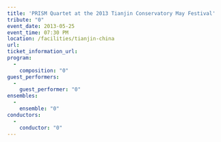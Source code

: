 ```yaml
---
title: 'PRISM Quartet at the 2013 Tianjin Conservatory May Festival'
tribute: "0"
event_date: 2013-05-25
event_time: 07:30 PM
location: /facilities/tianjin-china
url: 
ticket_information_url: 
program: 
  -
    composition: "0"
guest_performers: 
  -
    guest_performer: "0"
ensembles: 
  -
    ensemble: "0"
conductors: 
  -
    conductor: "0"
---
```

